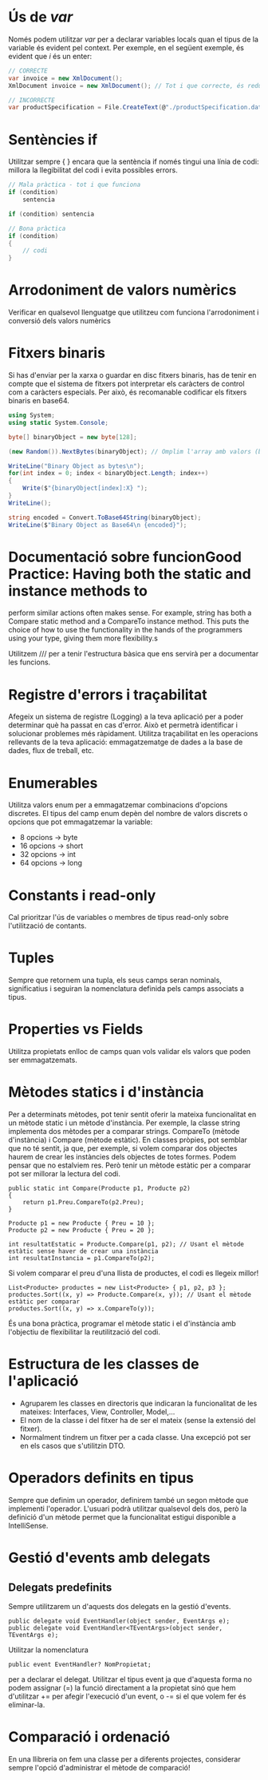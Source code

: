 # Ús de _var_
Només podem utilitzar _var_ per a declarar variables locals quan el tipus de la variable és evident pel context. Per exemple, en el següent exemple, és evident que _i_ és un enter:
```csharp
// CORRECTE
var invoice = new XmlDocument();
XmlDocument invoice = new XmlDocument(); // Tot i que correcte, és redundant especificar el tipus

// INCORRECTE
var productSpecification = File.CreateText(@"./productSpecification.dat");  // No podem deduir el tipus de la variable StreamWriter productSpecification = File.CreateText(@"./productSpecification.dat");
```
# Sentències if
Utilitzar sempre { } encara que la sentència if només tingui una línia de codi: millora la llegibilitat del codi i evita possibles errors.
```csharp
// Mala pràctica - tot i que funciona
if (condition)
    sentencia

if (condition) sentencia

// Bona pràctica
if (condition)
{
    // codi
}
```
# Arrodoniment de valors numèrics
Verificar en qualsevol llenguatge que utilitzeu com funciona l'arrodoniment i conversió dels valors numèrics
# Fitxers binaris
Si has d'enviar per la xarxa o guardar en disc fitxers binaris, has de tenir en compte que el sistema de fitxers pot interpretar els caràcters de control com a caràcters especials. Per això, és recomanable codificar els fitxers binaris en base64.
```csharp
using System;
using static System.Console;

byte[] binaryObject = new byte[128];

(new Random()).NextBytes(binaryObject); // Omplim l'array amb valors (bytes) aleatoris

WriteLine("Binary Object as bytes\n");
for(int index = 0; index < binaryObject.Length; index++)
{
    Write($"{binaryObject[index]:X} ");
}
WriteLine();

string encoded = Convert.ToBase64String(binaryObject);
WriteLine($"Binary Object as Base64\n {encoded}");
```
# Documentació sobre funcionGood Practice: Having both the static and instance methods to
perform similar actions often makes sense. For example, string
has both a Compare static method and a CompareTo instance
method. This puts the choice of how to use the functionality in
the hands of the programmers using your type, giving them more
flexibility.s

Utilitzem /// per a tenir l'estructura bàsica que ens servirà per a documentar les funcions.
# Registre d'errors i traçabilitat
Afegeix un sistema de registre (Logging) a la teva aplicació per a poder determinar què ha passat en cas d'error. Això et permetrà identificar i solucionar problemes més ràpidament.
Utilitza traçabilitat en les operacions rellevants de la teva aplicació: emmagatzematge de dades a la base de dades, flux de treball, etc.
# Enumerables
Utilitza valors enum per a emmagatzemar combinacions d'opcions discretes. El tipus del camp enum depèn del nombre de valors discrets o opcions que pot emmagatzemar la variable:
- 8 opcions -> byte 
- 16 opcions -> short 
- 32 opcions -> int
- 64 opcions -> long
# Constants i read-only
Cal prioritzar l'ús de variables o membres de tipus read-only sobre l'utilització de contants.
# Tuples
Sempre que retornem una tupla, els seus camps seran nominals, significatius i seguiran la nomenclatura definida pels camps associats a tipus.
# Properties vs Fields
Utilitza propietats enlloc de camps quan vols validar els valors que poden ser emmagatzemats.
# Mètodes statics i d'instància
Per a determinats mètodes, pot tenir sentit oferir la mateixa funcionalitat en un mètode static i un mètode d'instància. Per exemple, la classe string implementa dos mètodes per a comparar strings. CompareTo (mètode d'instància) i Compare (mètode estàtic). En classes pròpies, pot semblar que no té sentit, ja que, per exemple, si volem comparar dos objectes haurem de crear les instàncies dels objectes de totes formes. Podem pensar que no estalviem res. Però tenir un mètode estàtic per a comparar pot ser millorar la lectura del codi.
```CSharp
public static int Compare(Producte p1, Producte p2)
{
    return p1.Preu.CompareTo(p2.Preu);
}

Producte p1 = new Producte { Preu = 10 };
Producte p2 = new Producte { Preu = 20 };

int resultatEstatic = Producte.Compare(p1, p2); // Usant el mètode estàtic sense haver de crear una instància
int resultatInstancia = p1.CompareTo(p2);
```
Si volem comparar el preu d'una llista de productes, el codi es llegeix millor!
```CSharp
List<Producte> productes = new List<Producte> { p1, p2, p3 };
productes.Sort((x, y) => Producte.Compare(x, y)); // Usant el mètode estàtic per comparar
productes.Sort((x, y) => x.CompareTo(y));
```
És una bona pràctica, programar el mètode static i el d'instància amb l'objectiu de flexibilitar la reutilització del codi.
# Estructura de les classes de l'aplicació 
- Agruparem les classes en directoris que indicaran la funcionalitat de les mateixes: Interfaces, View, Controller, Model,...
- El nom de la classe i del fitxer ha de ser el mateix (sense la extensió del fitxer).
- Normalment tindrem un fitxer per a cada classe. Una excepció pot ser en els casos que s'utilitzin DTO.
# Operadors definits en tipus
Sempre que definim un operador, definirem també un segon mètode que implementi l'operador. L'usuari podrà utilitzar qualsevol dels dos, però la definició d'un mètode permet que la funcionalitat estigui disponible a IntelliSense.
# Gestió d'events amb delegats
## Delegats predefinits
Sempre utilitzarem un d'aquests dos delegats en la gestió d'events.
```CSharp
public delegate void EventHandler(object sender, EventArgs e);
public delegate void EventHandler<TEventArgs>(object sender, TEventArgs e);
```
Utilitzar la nomenclatura
```CSharp
public event EventHandler? NomPropietat;
```
per a declarar el delegat. Utilitzar el tipus event ja que d'aquesta forma no podem assignar (=) la funció directament a la propietat sinó que hem d'utilitzar += per afegir l'execució d'un event, o -= si el que volem fer és eliminar-la.
# Comparació i ordenació
En una llibreria on fem una classe per a diferents projectes, considerar sempre l'opció d'administrar el mètode de comparació!